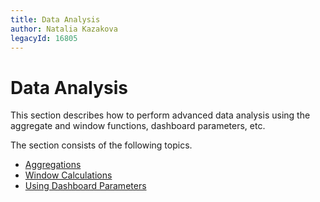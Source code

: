 ```yaml
---
title: Data Analysis
author: Natalia Kazakova
legacyId: 16805
---
```

# Data Analysis
This section describes how to perform advanced data analysis using the aggregate and window functions, dashboard parameters, etc.

The section consists of the following topics.
* [Aggregations](data-analysis/aggregations.md)
* [Window Calculations](data-analysis/window-calculations.md)
* [Using Dashboard Parameters](data-analysis/using-dashboard-parameters.md)